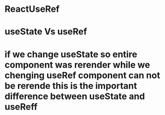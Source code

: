 # ReactUseRef
# useState Vs useRef
# if we change useState so entire component was rerender while we chenging useRef component can not be rerende this is the important difference between useState and useReff